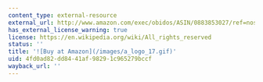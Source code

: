 ```yaml
---
content_type: external-resource
external_url: http://www.amazon.com/exec/obidos/ASIN/0883853027/ref=nosim/mitopencourse-20
has_external_license_warning: true
license: https://en.wikipedia.org/wiki/All_rights_reserved
status: ''
title: '![Buy at Amazon](/images/a_logo_17.gif)'
uid: 4fd0ad82-dd84-41af-9829-1c965279bccf
wayback_url: ''
---
```


